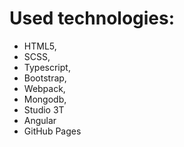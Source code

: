 # Used technologies:
- HTML5,
- SCSS,
- Typescript,
- Bootstrap,
- Webpack,
- Mongodb,
- Studio 3T
- Angular
- GitHub Pages
